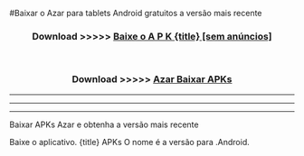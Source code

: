 #Baixar o Azar   para tablets Android gratuitos a versão mais recente


<div align="center">
<h3>Download >>>>> <a href="https://pt-web.web.app/?pt= {title}">Baixe o A P K {title} [sem anúncios]</a></h3><br>

<h3>Download >>>>> <a href="https://pt-web.web.app/?pt= {title}">Azar  Baixar APKs</a></h3>
</div>

----------------------------------------------------------

----------------------------------------------------------

----------------------------------------------------------

Baixar APKs Azar  e obtenha a versão mais recente

Baixe o aplicativo. {title} APKs O nome é a versão para .Android.


